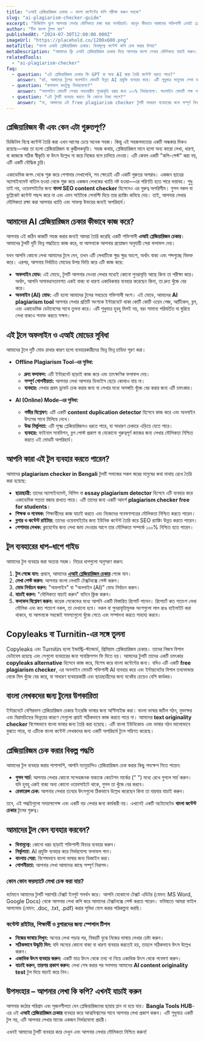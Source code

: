```yaml
---
title: "এআই প্লেজিয়ারিজম চেকার – বাংলা কন্টেন্টের কপি পরীক্ষা করুন সহজে"
slug: "ai-plagiarism-checker-guide"
excerpt: "ডিজিটাল যুগে আপনার লেখার মৌলিকতা রক্ষা করা অপরিহার্য। জানুন কীভাবে আমাদের শক্তিশালী এআই প্লেজিয়ারিজম চেকার ব্যবহার করে বাংলা কন্টেন্টের কপি সহজেই পরীক্ষা করতে পারেন।"
author: "টিম বাংলা টুলস হাব"
publishedAt: "2024-07-30T12:00:00.000Z"
imageUrl: "https://placehold.co/1200x600.png"
metaTitle: "বাংলা এআই প্লেজিয়ারিজম চেকার: বিনামূল্যে কন্টেন্ট কপি চেক করার উপায়"
metaDescription: "আমাদের ফ্রি এআই প্লেজিয়ারিজম চেকার দিয়ে আপনার বাংলা লেখার মৌলিকতা যাচাই করুন। ছাত্রছাত্রী, ব্লগার এবং পেশাদার লেখকদের জন্য সেরা টুল।"
relatedTools:
  - "ai-plagiarism-checker"
faq:
  - question: "এই প্লেজিয়ারিজম চেকার কি GPT বা অন্য AI দ্বারা তৈরি কন্টেন্ট ধরতে পারে?"
    answer: "হ্যাঁ, আমাদের টুলের অনলাইন মোডটি উন্নত AI প্রযুক্তি ব্যবহার করে। এটি শুধুমাত্র মানুষের লেখা কন্টেন্টের সাথেই নয়, বরং GPT বা অন্যান্য ল্যাঙ্গুয়েজ মডেল দ্বারা তৈরি কন্টেন্টের মিলও খুঁজে বের করতে সক্ষম। এটি একটি কার্যকর GPT plagiarism check টুল।"
  - question: "ফলাফল কতটুকু নির্ভরযোগ্য?"
    answer: "অফলাইন মোডটি লেখার অভ্যন্তরীণ পুনরাবৃত্তি ধরার জন্য ১০০% নির্ভরযোগ্য। অনলাইন মোডটি লক্ষ লক্ষ অনলাইন উৎসের সাথে তুলনা করে, তাই এর ফলাফল অত্যন্ত নির্ভরযোগ্য। তবে, কোনো একাডেমিক বা আইনি সিদ্ধান্তের জন্য সর্বদা একাধিক উৎসের সাথে যাচাই করার পরামর্শ দেওয়া হয়।"
  - question: "এই টুলটি ব্যবহার করতে কি কোনো টাকা লাগে?"
    answer: "না, আমাদের এই free plagiarism checker টুলটি সাধারণ ব্যবহারের জন্য সম্পূর্ণ বিনামূল্যে। অনলাইন মোডে একটি দৈনিক ব্যবহারের সীমা থাকলেও, অফলাইন মোডটি আপনি কোনো সীমাবদ্ধতা ছাড়াই ব্যবহার করতে পারেন।"
---
```


## প্লেজিয়ারিজম কী এবং কেন এটা গুরুতপূর্ণ?

ডিজিটাল বিশ্বে কন্টেন্ট তৈরি করা এখন আগের চেয়ে অনেক সহজ। কিন্তু এই সহজলভ্যতার একটি অন্ধকার দিকও রয়েছে—আর তা হলো প্লেজিয়ারিজম বা কুম্ভীলকবৃত্তি। সহজ কথায়, প্লেজিয়ারিজম মানে হলো অন্য কারো লেখা, ধারণা, বা কাজকে সঠিক স্বীকৃতি বা উৎস উল্লেখ না করে নিজের বলে চালিয়ে দেওয়া। এটি কেবল একটি "কপি-পেস্ট" করা নয়, এটি একটি বৌদ্ধিক চুরি।

একাডেমিক জগৎ থেকে শুরু করে পেশাদার লেখালেখি, সব ক্ষেত্রেই এটি একটি গুরুতর অপরাধ। একজন ছাত্রের অ্যাসাইনমেন্ট বাতিল হওয়া থেকে শুরু করে একজন লেখকের খ্যাতি নষ্ট হওয়া—এর পরিণতি হতে পারে ভয়াবহ। শুধু তাই নয়, ওয়েবসাইটের জন্য **বাংলা SEO content checker** হিসেবেও এর গুরুত্ব অপরিসীম। গুগল নকল বা ডুপ্লিকেট কন্টেন্ট পছন্দ করে না এবং এমন সাইটকে পেনাল্টি দিয়ে তার র‍্যাঙ্কিং কমিয়ে দেয়। তাই, আপনার লেখার মৌলিকতা রক্ষা করা আপনার খ্যাতি এবং সাফল্য উভয়ের জন্যই অপরিহার্য।

## আমাদের AI প্লেজিয়ারিজম চেকার কীভাবে কাজ করে?

আপনার এই কঠিন কাজটি সহজ করার জন্যই আমরা তৈরি করেছি একটি শক্তিশালী **এআই প্লেজিয়ারিজম চেকার**। আমাদের টুলটি দুটি ভিন্ন পদ্ধতিতে কাজ করে, যা আপনাকে আপনার প্রয়োজন অনুযায়ী সেরা ফলাফল দেয়।

যখন আপনি কোনো লেখা আমাদের টুলে দেন, তখন এটি লেখাটিকে ক্ষুদ্র ক্ষুদ্র অংশে, অর্থাৎ বাক্য এবং শব্দগুচ্ছে বিভক্ত করে। এরপর, আপনার নির্বাচিত মোডের উপর ভিত্তি করে এটি কাজ করে:

*   **অফলাইন মোড:** এই মোডে, টুলটি আপনার দেওয়া লেখার মধ্যেই কোনো পুনরাবৃত্তি আছে কিনা তা পরীক্ষা করে। অর্থাৎ, আপনি অসাবধানতাবশত একই বাক্য বা ধারণা একাধিকবার ব্যবহার করেছেন কিনা, তা দ্রুত খুঁজে বের করে।
*   **অনলাইন (AI) মোড:** এটি হলো আমাদের টুলের সবচেয়ে শক্তিশালী অংশ। এই মোডে, আমাদের **AI plagiarism tool** আপনার লেখার প্রতিটি অংশকে ইন্টারনেটে থাকা কোটি কোটি ওয়েব পেজ, আর্টিকেল, ব্লগ, এবং একাডেমিক ডেটাবেসের সাথে তুলনা করে। এটি শুধুমাত্র হুবহু মিলই নয়, বরং সামান্য পরিবর্তিত বা ঘুরিয়ে লেখা বাক্যও শনাক্ত করতে সক্ষম।

## এই টুলে অফলাইন ও এআই মোডের সুবিধা

আমাদের টুলে দুটি মোড রাখার কারণ হলো ব্যবহারকারীদের ভিন্ন ভিন্ন চাহিদা পূরণ করা।

*   **Offline Plagiarism Tool-এর সুবিধা:**
    *   **দ্রুত ফলাফল:** এটি ইন্টারনেট ছাড়াই কাজ করে এবং তাৎক্ষণিক ফলাফল দেয়।
    *   **সম্পূর্ণ গোপনীয়তা:** আপনার লেখা আপনার ডিভাইস ছেড়ে কোথাও যায় না।
    *   **ব্যবহার:** লেখার প্রথম ড্রাফট চেক করার জন্য বা লেখার মধ্যে অসঙ্গতি খুঁজে বের করার জন্য এটি চমৎকার।

*   **AI (Online) Mode-এর সুবিধা:**
    *   **গভীর বিশ্লেষণ:** এটি একটি **content duplication detector** হিসেবে কাজ করে এবং অনলাইন উৎসের সাথে মিলিয়ে দেখে।
    *   **উচ্চ নির্ভুলতা:** এটি সূক্ষ্ম প্লেজিয়ারিজমও ধরতে পারে, যা সাধারণ চেকারে এড়িয়ে যেতে পারে।
    *   **ব্যবহার:** ফাইনাল সাবমিশন, ব্লগ পোস্ট প্রকাশ বা যেকোনো গুরুত্বপূর্ণ কাজের জন্য লেখার মৌলিকতা নিশ্চিত করতে এই মোডটি অপরিহার্য।

## আপনি কারা এই টুল ব্যবহার করতে পারেন?

আমাদের **plagiarism checker in Bengali** টুলটি সমাজের সকল স্তরের মানুষের কথা মাথায় রেখে তৈরি করা হয়েছে:

*   **ছাত্রছাত্রী:** তাদের অ্যাসাইনমেন্ট, থিসিস বা **essay plagiarism detector** হিসেবে এটি ব্যবহার করে একাডেমিক সততা বজায় রাখতে পারে। এটি তাদের জন্য একটি আদর্শ **plagiarism checker free for students**।
*   **শিক্ষক ও গবেষক:** শিক্ষার্থীদের কাজ যাচাই করতে এবং নিজেদের গবেষণাপত্রের মৌলিকতা নিশ্চিত করতে পারেন।
*   **ব্লগার ও কন্টেন্ট রাইটার:** তাদের ওয়েবসাইটের জন্য ইউনিক কন্টেন্ট তৈরি করে SEO র‍্যাঙ্কিং উন্নত করতে পারেন।
*   **পেশাদার লেখক:** ক্লায়েন্টের জন্য লেখা জমা দেওয়ার আগে তার মৌলিকতা সম্পর্কে ১০০% নিশ্চিত হতে পারেন।

## টুল ব্যবহারের ধাপ–ধাপে গাইড

আমাদের টুল ব্যবহার করা অত্যন্ত সহজ। নিচের ধাপগুলো অনুসরণ করুন:

1.  **টুল পেজে যান:** প্রথমে, আমাদের **[এআই প্লেজিয়ারিজম চেকার](/tools/ai-plagiarism-checker)** পেজে যান।
2.  **লেখা পেস্ট করুন:** আপনার বাংলা লেখাটি টেক্সটবক্সে পেস্ট করুন।
3.  **মোড নির্বাচন করুন:** "অফলাইন" বা "অনলাইন (AI)" মোড নির্বাচন করুন।
4.  **যাচাই করুন:** "মৌলিকতা যাচাই করুন" বাটনে ক্লিক করুন।
5.  **ফলাফল বিশ্লেষণ করুন:** কয়েক সেকেন্ডের মধ্যে আপনি একটি বিস্তারিত রিপোর্ট পাবেন। রিপোর্টে কত শতাংশ লেখা মৌলিক এবং কত শতাংশ নকল, তা দেখানো হবে। নকল বা পুনরাবৃত্তিমূলক অংশগুলো লাল রঙে হাইলাইট করা থাকবে, যা আপনাকে সহজেই সমস্যাগুলো খুঁজে পেতে এবং সম্পাদনা করতে সাহায্য করবে।

## Copyleaks বা Turnitin-এর সঙ্গে তুলনা

Copyleaks এবং Turnitin হলো ইন্ডাস্ট্রি-স্ট্যান্ডার্ড, প্রিমিয়াম প্লেজিয়ারিজম চেকার। তাদের নিজস্ব বিশাল ডেটাবেস রয়েছে এবং সেগুলো ব্যবহারের জন্য সাবস্ক্রিপশন ফি দিতে হয়। আমাদের টুলটি তাদের একটি চমৎকার **copyleaks alternative** হিসেবে কাজ করে, বিশেষ করে বাংলা কন্টেন্টের জন্য। যদিও এটি একটি **free plagiarism checker**, এর অনলাইন মোডটি শক্তিশালী AI ব্যবহার করে এবং ইন্টারনেটের বিশাল তথ্যভান্ডার থেকে মিল খুঁজে বের করে, যা সাধারণ ব্যবহারকারী এবং ছাত্রছাত্রীদের জন্য যথেষ্টর চেয়েও বেশি কার্যকর।

## বাংলা লেখকদের জন্য টুলের উপকারিতা

ইন্টারনেটে বেশিরভাগ প্লেজিয়ারিজম চেকার ইংরেজি ভাষার জন্য অপ্টিমাইজ করা। বাংলা ভাষার জটিল গঠন, যুক্তাক্ষর এবং বিরামচিহ্নের ভিন্নতার কারণে সেগুলো প্রায়ই সঠিকভাবে কাজ করতে পারে না। আমাদের **text originality checker** বিশেষভাবে বাংলা ভাষার জন্য তৈরি করা হয়েছে। এটি বাংলা ইউনিকোড এবং ভাষার গঠন ভালোভাবে বুঝতে পারে, যা এটিকে বাংলা কন্টেন্ট লেখকদের জন্য একটি অপরিহার্য টুলে পরিণত করেছে।

## প্লেজিয়ারিজম চেক করার বিকল্প পদ্ধতি

আমাদের টুল ব্যবহার করার পাশাপাশি, আপনি ম্যানুয়ালিও প্লেজিয়ারিজম চেক করার কিছু পদক্ষেপ নিতে পারেন:

*   **গুগল সার্চ:** আপনার লেখার কোনো সন্দেহজনক বাক্যকে কোটেশন মার্কের (" ") মধ্যে রেখে গুগলে সার্চ করুন। যদি হুবহু একই বাক্য অন্য কোনো ওয়েবসাইটে থাকে, গুগল তা খুঁজে বের করবে।
*   **রেফারেন্স চেক:** আপনার লেখার তথ্যের উৎসগুলো ঠিকভাবে উল্লেখ করেছেন কিনা তা বারবার যাচাই করুন।

তবে, এই পদ্ধতিগুলো সময়সাপেক্ষ এবং একটি বড় লেখার জন্য কার্যকরী নয়। এখানেই একটি অটোমেটেড **বাংলা কন্টেন্ট চেকার** টুলের গুরুত্ব।

## আমাদের টুল কেন ব্যবহার করবেন?

*   **বিনামূল্যে:** কোনো খরচ ছাড়াই শক্তিশালী ফিচার ব্যবহার করুন।
*   **নির্ভুলতা:** AI প্রযুক্তি ব্যবহার করে নির্ভরযোগ্য ফলাফল পান।
*   **বাংলায় সেরা:** বিশেষভাবে বাংলা ভাষার জন্য ডিজাইন করা।
*   **গোপনীয়তা:** আপনার লেখা আমাদের কাছে সম্পূর্ণ নিরাপদ।

### কোন কোন ফরম্যাটে লেখা চেক করা যায়?

বর্তমানে আমাদের টুলটি সরাসরি টেক্সট ইনপুট সমর্থন করে। আপনি যেকোনো টেক্সট এডিটর (যেমন: MS Word, Google Docs) থেকে আপনার লেখা কপি করে আমাদের টেক্সটবক্সে পেস্ট করতে পারেন। ভবিষ্যতে আমরা ফাইল আপলোড (যেমন: .doc, .txt, .pdf) করার সুবিধা যোগ করার পরিকল্পনা করছি।

### কন্টেন্ট রাইটার, শিক্ষার্থী ও ব্লগারদের জন্য স্পেশাল টিপস

*   **নিজের ভাষায় লিখুন:** অন্যের লেখা পড়ার পর, বিষয়টি বুঝে নিজের ভাষায় লেখার চেষ্টা করুন।
*   **সঠিকভাবে উদ্ধৃতি দিন:** যদি অন্যের কোনো বাক্য বা ধারণা ব্যবহার করতেই হয়, তাহলে সঠিকভাবে উৎস উল্লেখ করুন।
*   **একাধিক উৎস ব্যবহার করুন:** একটি মাত্র উৎস থেকে তথ্য না নিয়ে একাধিক উৎস থেকে গবেষণা করুন।
*   **যাচাই করুন, তারপর প্রকাশ করুন:** লেখা শেষ করার পর সবসময় আমাদের **AI content originality test** টুল দিয়ে যাচাই করে নিন।

## উপসংহার – আপনার লেখা কি কপি? এখনই যাচাই করুন

আপনার কঠোর পরিশ্রম এবং সৃজনশীলতা যেন প্লেজিয়ারিজমের ছায়ায় ম্লান না হয়ে যায়। **Bangla Tools HUB**-এর এই **এআই প্লেজিয়ারিজম চেকার** ব্যবহার করে আত্মবিশ্বাসের সাথে আপনার লেখা প্রকাশ করুন। এটি শুধুমাত্র একটি টুল নয়, এটি আপনার লেখার মানের একজন নির্ভরযোগ্য প্রহরী।

এখনই আমাদের টুলটি ব্যবহার করে দেখুন এবং আপনার লেখার মৌলিকতা নিশ্চিত করুন!
